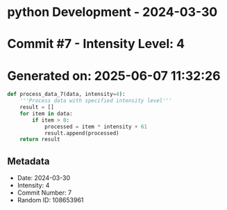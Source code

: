 ﻿# python Development - 2024-03-30
# Commit #7 - Intensity Level: 4
# Generated on: 2025-06-07 11:32:26
```python
def process_data_7(data, intensity=4):
    '''Process data with specified intensity level'''
    result = []
    for item in data:
        if item > 0:
            processed = item * intensity + 61
            result.append(processed)
    return result
```
## Metadata
- Date: 2024-03-30
- Intensity: 4
- Commit Number: 7
- Random ID: 108653961
